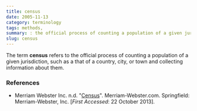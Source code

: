 ```yaml
---
title: census
date: 2005-11-13
category: terminology
tags: methods,
summary: : the official process of counting a population of a given jurisdiction
slug: census
---
```


The term **census** refers to the official process of counting a population of a given jurisdiction, such as a that of a country, city, or town and collecting information about them.


### References

* <ref>Merriam Webster Inc. n.d. "[Census](http://www.merriam-webster.com/dictionary/census)". Merriam-Webster.com. Springfield: Merriam-Webster, Inc. [*First Accessed*: 22 October 2013].</ref>


